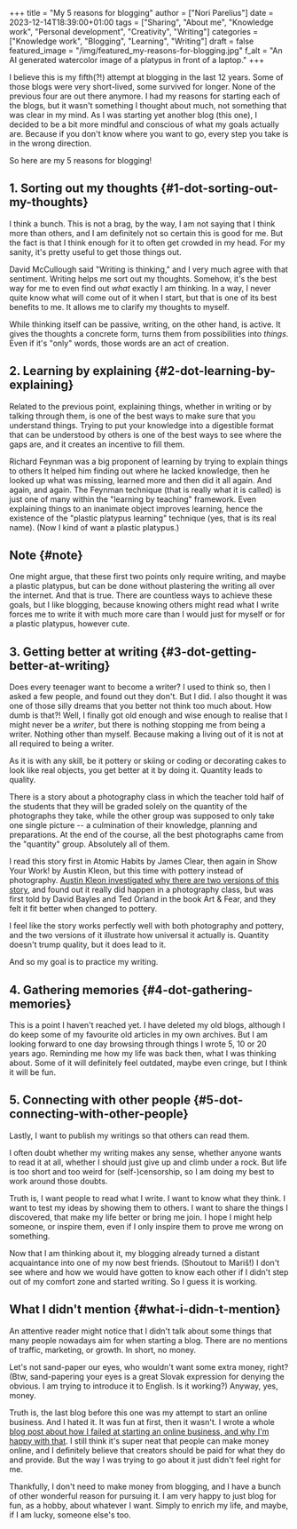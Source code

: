 +++
title = "My 5 reasons for blogging"
author = ["Nori Parelius"]
date = 2023-12-14T18:39:00+01:00
tags = ["Sharing", "About me", "Knowledge work", "Personal development", "Creativity", "Writing"]
categories = ["Knowledge work", "Blogging", "Learning", "Writing"]
draft = false
featured_image = "/img/featured_my-reasons-for-blogging.jpg"
f_alt = "An AI generated watercolor image of a platypus in front of a laptop."
+++

I believe this is my fifth(?!) attempt at blogging in the last 12 years. Some of those blogs were very short-lived, some survived for longer. None of the previous four are out there anymore. I had my reasons for starting each of the blogs, but it wasn't something I thought about much, not something that was clear in my mind. As I was starting yet another blog (this one), I decided to be a bit more mindful and conscious of what my goals actually are. Because if you don't know where you want to go, every step you take is in the wrong direction.

So here are my 5 reasons for blogging!


## 1. Sorting out my thoughts {#1-dot-sorting-out-my-thoughts}

I think a bunch. This is not a brag, by the way, I am not saying that I think more than others, and I am definitely not so certain this is good for me. But the fact is that I think enough for it to often get crowded in my head. For my sanity, it's pretty useful to get those things out.

David McCullough said "Writing is thinking," and I very much agree with that sentiment. Writing helps me sort out my thoughts. Somehow, it's the best way for me to even find out _what_ exactly I am thinking. In a way, I never quite know what will come out of it when I start, but that is one of its best benefits to me. It allows me to clarify my thoughts to myself.

While thinking itself can be passive, writing, on the other hand, is active. It gives the thoughts a concrete form, turns them from possibilities into _things_. Even if it's "only" words, those words are an act of creation.


## 2. Learning by explaining {#2-dot-learning-by-explaining}

Related to the previous point, explaining things, whether in writing or by talking through them, is one of the best ways to make sure that you understand things. Trying to put your knowledge into a digestible format that can be understood by others is one of the best ways to see where the gaps are, and it creates an incentive to fill them.

Richard Feynman was a big proponent of learning by trying to explain things to others It helped him finding out where he lacked knowledge, then he looked up what was missing, learned more and then did it all again. And again, and again. The Feynman technique (that is really what it is called) is just one of many within the "learning by teaching" framework. Even explaining things to an inanimate object improves learning, hence the existence of the "plastic platypus learning" technique (yes, that is its real name). (Now I kind of want a plastic platypus.)


## Note {#note}

One might argue, that these first two points only require writing, and maybe a plastic platypus, but can be done without plastering the writing all over the internet. And that is true. There are countless ways to achieve these goals, but I like blogging, because knowing others might read what I write forces me to write it with much more care than I would just for myself or for a plastic platypus, however cute.


## 3. Getting better at writing {#3-dot-getting-better-at-writing}

Does every teenager want to become a writer? I used to think so, then I asked a few people, and found out they don't. But I did. I also thought it was one of those silly dreams that you better not think too much about. How dumb is that?! Well, I finally got old enough and wise enough to realise that I might never be a _writer_, but there is nothing stopping me from being a writer. Nothing other than myself. Because making a living out of it is not at all required to being a writer.

As it is with any skill, be it pottery or skiing or coding or decorating cakes to look like real objects, you get better at it by doing it. Quantity leads to quality.

There is a story about a photography class in which the teacher told half of the students that they will be graded solely on the quantity of the photographs they take, while the other group was supposed to only take one single picture -- a culmination of their knowledge, planning and preparations. At the end of the course, all the best photographs came from the "quantity" group. Absolutely all of them.

I read this story first in Atomic Habits by James Clear, then again in Show Your Work! by Austin Kleon, but this time with pottery instead of photography. [Austin Kleon investigated why there are two versions of this story](https://austinkleon.com/2020/12/10/quantity-leads-to-quality-the-origin-of-a-parable/), and found out it really did happen in a photography class, but was first told by David Bayles and Ted Orland in the book Art &amp; Fear, and they felt it fit better when changed to pottery.

I feel like the story works perfectly well with both photography and pottery, and the two versions of it illustrate how universal it actually is. Quantity doesn't trump quality, but it does lead to it.

And so my goal is to practice my writing.


## 4. Gathering memories {#4-dot-gathering-memories}

This is a point I haven't reached yet. I have deleted my old blogs, although I do keep some of my favourite old articles in my own archives. But I am looking forward to one day browsing through things I wrote 5, 10 or 20 years ago. Reminding me how my life was back then, what I was thinking about. Some of it will definitely feel outdated, maybe even cringe, but I think it will be fun.


## 5. Connecting with other people {#5-dot-connecting-with-other-people}

Lastly, I want to publish my writings so that others can read them.

I often doubt whether my writing makes any sense, whether anyone wants to read it at all, whether I should just give up and climb under a rock. But life is too short and too weird for (self-)censorship, so I am doing my best to work around those doubts.

Truth is, I want people to read what I write. I want to know what they think. I want to test my ideas by showing them to others. I want to share the things I discovered, that make my life better or bring me join. I hope I might help someone, or inspire them, even if I only inspire them to prove me wrong on something.

Now that I am thinking about it, my blogging already turned a distant acquaintance into one of my now best friends. (Shoutout to Mariš!) I don't see where and how we would have gotten to know each other if I didn't step out of my comfort zone and started writing. So I guess it is working.


## What I didn't mention {#what-i-didn-t-mention}

An attentive reader might notice that I didn't talk about some things that many people nowadays aim for when starting a blog. There are no mentions of traffic, marketing, or growth. In short, no money.

Let's not sand-paper our eyes, who wouldn't want some extra money, right? (Btw, sand-papering your eyes is a great Slovak expression for denying the obvious. I am trying to introduce it to English. Is it working?) Anyway, yes, money.

Truth is, the last blog before this one was my attempt to start an online business. And I hated it. It was fun at first, then it wasn't. I wrote a whole [blog post about how I failed at starting an online business, and why I'm happy with that](https://noriparelius.com/post/i-failed-at-starting-an-online-business/). I still think it's super neat that people can make money online, and I definitely believe that creators should be paid for what they do and provide. But the way I was trying to go about it just didn't feel right for me.

Thankfully, I don't need to make money from blogging, and I have a bunch of other wonderful reason for pursuing it. I am very happy to just blog for fun, as a hobby, about whatever I want. Simply to enrich my life, and maybe, if I am lucky, someone else's too.
